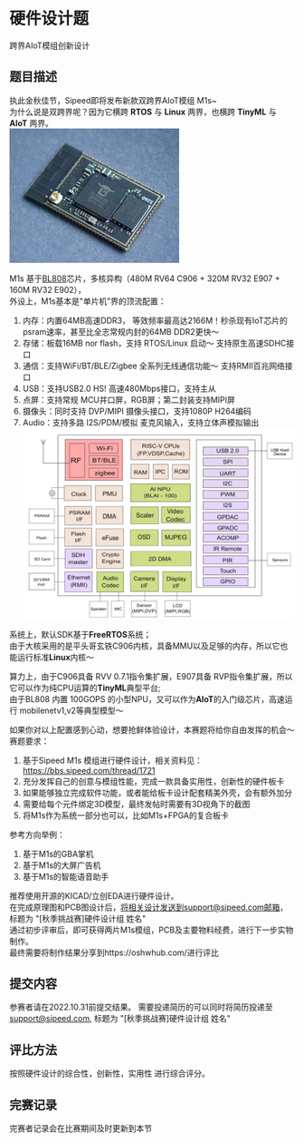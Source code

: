 # 硬件设计题
跨界AIoT模组创新设计

## 题目描述   
执此金秋佳节，Sipeed即将发布新款双跨界AIoT模组 M1s~  
为什么说是双跨界呢？因为它横跨 **RTOS** 与 **Linux** 两界，也横跨 **TinyML** 与 **AIoT** 两界。   
<a href="assets/M1s.png"><img width=300 src="assets/M1s.png"/></a>

M1s 基于[BL808](assets/BL808_DS_zh.pdf)芯片，多核异构（480M RV64 C906 + 320M RV32 E907 + 160M RV32 E902），  
外设上，M1s基本是"单片机"界的顶流配置：
1. 内存：内置64MB高速DDR3， 等效频率最高达2166M！秒杀现有IoT芯片的psram速率，甚至比全志常规内封的64MB DDR2更快～
2. 存储：板载16MB nor flash，支持 RTOS/Linux 启动～ 支持原生高速SDHC接口
3. 通信：支持WiFi/BT/BLE/Zigbee 全系列无线通信功能～ 支持RMII百兆网络接口
4. USB：支持USB2.0 HS! 高速480Mbps接口，支持主从
5. 点屏：支持常规 MCU并口屏，RGB屏；第二封装支持MIPI屏
6. 摄像头：同时支持 DVP/MIPI 摄像头接口，支持1080P H264编码  
7. Audio：支持多路 I2S/PDM/模拟 麦克风输入，支持立体声模拟输出  
<a href="assets/bl808_blocks.png"><img width=600 src="assets/bl808_blocks.png"/></a>

系统上，默认SDK基于**FreeRTOS**系统；  
由于大核采用的是平头哥玄铁C906内核，具备MMU以及足够的内存，所以它也能运行标准**Linux**内核～ 

算力上，由于C906具备 RVV 0.7.1指令集扩展，E907具备 RVP指令集扩展，所以它可以作为纯CPU运算的**TinyML**典型平台;  
由于BL808 内置 100GOPS 的小型NPU，又可以作为**AIoT**的入门级芯片，高速运行 mobilenetv1,v2等典型模型～

如果你对以上配置感到心动，想要抢鲜体验设计，本赛题将给你自由发挥的机会～  
赛题要求：
1. 基于Sipeed M1s 模组进行硬件设计，相关资料见：https://bbs.sipeed.com/thread/1721
2. 充分发挥自己的创意与模组性能，完成一款具备实用性，创新性的硬件板卡
3. 如果能够独立完成软件功能，或者能给板卡设计配套精美外壳，会有额外加分
4. 需要给每个元件绑定3D模型，最终发帖时需要有3D视角下的截图
5. 将M1s作为系统一部分也可以，比如M1s+FPGA的复合板卡

参考方向举例：
1. 基于M1s的GBA掌机
2. 基于M1s的大屏广告机
3. 基于M1s的智能语音助手

推荐使用开源的KICAD/立创EDA进行硬件设计。  
在完成原理图和PCB图设计后，将相关设计发送到support@sipeed.com邮箱，标题为 "[秋季挑战赛]硬件设计组 姓名"     
通过初步评审后，即可获得两片M1s模组，PCB及主要物料经费，进行下一步实物制作。  
最终需要将制作结果分享到https://oshwhub.com/进行评比  


## 提交内容
参赛者请在2022.10.31前提交结果。
需要投递简历的可以同时将简历投递至 support@sipeed.com, 标题为 "[秋季挑战赛]硬件设计组 姓名"  

## 评比方法
按照硬件设计的综合性，创新性，实用性 进行综合评分。

## 完赛记录
完赛者记录会在比赛期间及时更新到本节





